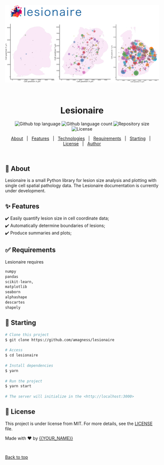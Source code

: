 <div align="center" id="top"> 
  <img src="./docs/images/lesionaire.png" alt="Lesionaire" />

  &#xa0;

  <!-- <a href="https://lesionaire.netlify.app">Demo</a> -->
</div>

<h1 align="center">Lesionaire</h1>

<p align="center">
  <img alt="Github top language" src="https://img.shields.io/github/languages/top/amagness/lesionaire?color=56BEB8">

  <img alt="Github language count" src="https://img.shields.io/github/languages/count/amagness/lesionaire?color=56BEB8">

  <img alt="Repository size" src="https://img.shields.io/github/repo-size/amagness/lesionaire?color=56BEB8">

  <img alt="License" src="https://img.shields.io/github/license/amagness/lesionaire?color=56BEB8">

  <!-- <img alt="Github issues" src="https://img.shields.io/github/issues/amagness/lesionaire?color=56BEB8" /> -->

  <!-- <img alt="Github forks" src="https://img.shields.io/github/forks/amagness/lesionaire?color=56BEB8" /> -->

  <!-- <img alt="Github stars" src="https://img.shields.io/github/stars/amagness/lesionaire?color=56BEB8" /> -->
</p>

<!-- Status -->

<!-- <h4 align="center"> 
	🚧  Lesionaire 🚀 Under construction...  🚧
</h4> 

<hr> -->

<p align="center">
  <a href="#dart-about">About</a> &#xa0; | &#xa0; 
  <a href="#sparkles-features">Features</a> &#xa0; | &#xa0;
  <a href="#rocket-technologies">Technologies</a> &#xa0; | &#xa0;
  <a href="#white_check_mark-requirements">Requirements</a> &#xa0; | &#xa0;
  <a href="#checkered_flag-starting">Starting</a> &#xa0; | &#xa0;
  <a href="#memo-license">License</a> &#xa0; | &#xa0;
  <a href="https://github.com/amagness" target="_blank">Author</a>
</p>

<br>

## :dart: About ##

Lesionaire is a small Python library for lesion size analysis and plotting with single cell spatial pathology data. The Lesionaire documentation is currently under development.

## :sparkles: Features ##

:heavy_check_mark: Easily quantify lesion size in cell coordinate data;\
:heavy_check_mark: Automatically determine boundaries of lesions;\
:heavy_check_mark: Produce summaries and plots;

## :white_check_mark: Requirements ##

Lesionaire requires 
```python
numpy 
pandas
scikit-learn, 
matplotlib 
seaborn
alphashape
descartes 
shapely
```

## :checkered_flag: Starting ##

```bash
# Clone this project
$ git clone https://github.com/amagness/lesionaire

# Access
$ cd lesionaire

# Install dependencies
$ yarn

# Run the project
$ yarn start

# The server will initialize in the <http://localhost:3000>
```

## :memo: License ##

This project is under license from MIT. For more details, see the [LICENSE](LICENSE.md) file.


Made with :heart: by <a href="https://github.com/amagness" target="_blank">{{YOUR_NAME}}</a>

&#xa0;

<a href="#top">Back to top</a>
